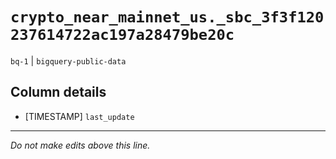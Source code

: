 # `crypto_near_mainnet_us._sbc_3f3f120237614722ac197a28479be20c`
`bq-1` | `bigquery-public-data`

## Column details
* [TIMESTAMP] `last_update`

-------------------------------------------------------------------------------
*Do not make edits above this line.*
